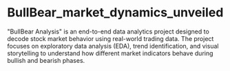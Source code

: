 # BullBear_market_dynamics_unveiled
"BullBear Analysis" is an end-to-end data analytics project designed to decode stock market behavior using real-world trading data. The project focuses on exploratory data analysis (EDA), trend identification, and visual storytelling to understand how different market indicators behave during bullish and bearish phases.
